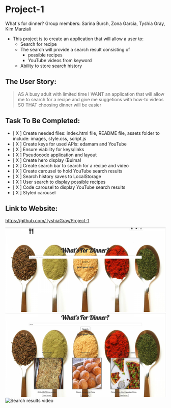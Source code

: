# Project-1
What's for dinner?
Group members: Sarina Burch, Zona Garcia, Tyshia Gray, Kim Marziali  

* This project is to create an application that will allow a user to:
    - Search for recipe
    - The search will provide a search result consisting of 
        - possible recipes
        - YouTube videos from keyword
    - Ability to store search history 

## The User Story:
> AS A busy adult with limited time 
> I WANT an application that will allow me to search for a recipe and give me suggetions with how-to videos
> SO THAT choosing dinner will be easier

## Task To Be Completed:
- [ X ] Create needed files: index.html file, README file, assets folder to include: images, style.css, script.js 
- [ X ] Create keys for used APIs: edamam and YouTube
- [ X ] Ensure viability for keys/links
- [ X ] Pseudocode application and layout
- [ X ] Create hero display (Bulma)
- [ X ] Create search bar to search for a recipe and video
- [ X ] Create carousel to hold YouTube search results
- [ X ] Search history saves to LocalStorage
- [ X ] User search to display possible recipes
- [ X ] Code carousel to display YouTube search results
- [ X ] Styled carousel


## Link to Website:
https://github.com/TyshiaGray/Project-1

![Before Search](https://github.com/TyshiaGray/Project-1/blob/master/assets/Before_search.png)
![Search results recipes](https://github.com/TyshiaGray/Project-1/blob/master/assets/Search_results_recipes.png)
![Search results video](https://github.com/TyshiaGray/Project-1/blob/master/assets/Before_search_video.png)